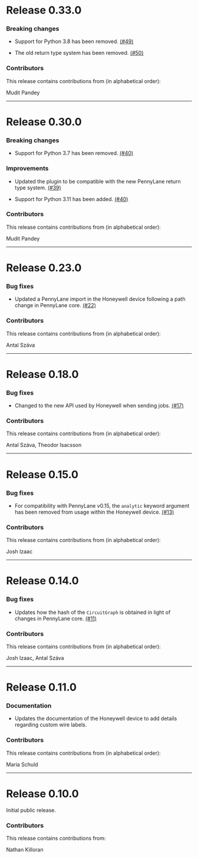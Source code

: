 # Release 0.33.0

### Breaking changes

* Support for Python 3.8 has been removed.
  [(#49)](https://github.com/PennyLaneAI/pennylane-honeywell/pull/49)

* The old return type system has been removed.
  [(#50)](https://github.com/PennyLaneAI/pennylane-honeywell/pull/50)

### Contributors

This release contains contributions from (in alphabetical order):

Mudit Pandey

---
# Release 0.30.0

### Breaking changes

* Support for Python 3.7 has been removed.
  [(#40)](https://github.com/PennyLaneAI/pennylane-honeywell/pull/40)

### Improvements

* Updated the plugin to be compatible with the new PennyLane return type system.
  [(#39)](https://github.com/PennyLaneAI/pennylane-honeywell/pull/39)

* Support for Python 3.11 has been added.
  [(#40)](https://github.com/PennyLaneAI/pennylane-honeywell/pull/40)

### Contributors

This release contains contributions from (in alphabetical order):

Mudit Pandey

---
# Release 0.23.0

### Bug fixes

* Updated a PennyLane import in the Honeywell device following a path change in
  PennyLane core.
  [(#22)](https://github.com/PennyLaneAI/pennylane-honeywell/pull/22)

### Contributors

This release contains contributions from (in alphabetical order):

Antal Száva

---

# Release 0.18.0

### Bug fixes

* Changed to the new API used by Honeywell when sending jobs.
  [(#17)](https://github.com/PennyLaneAI/pennylane-honeywell/pull/17)

### Contributors

This release contains contributions from (in alphabetical order):

Antal Száva, Theodor Isacsson

---

# Release 0.15.0

### Bug fixes

* For compatibility with PennyLane v0.15, the `analytic` keyword argument
  has been removed from usage within the Honeywell device.
  [(#13)](https://github.com/XanaduAI/pennylane-honeywell/pull/13)

### Contributors

This release contains contributions from (in alphabetical order):

Josh Izaac

---

# Release 0.14.0

### Bug fixes

* Updates how the hash of the `CircuitGraph` is obtained in light of changes in PennyLane core.
  [(#11)](https://github.com/PennyLaneAI/pennylane-honeywell/pull/11)

### Contributors

This release contains contributions from (in alphabetical order):

Josh Izaac, Antal Száva

---

# Release 0.11.0

### Documentation

* Updates the documentation of the Honeywell device to add details
  regarding custom wire labels.

### Contributors

This release contains contributions from (in alphabetical order):

Maria Schuld

---

# Release 0.10.0

Initial public release.

### Contributors
This release contains contributions from:

Nathan Killoran

